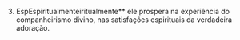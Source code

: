 ﻿3. EspEspiritualmenteiritualmente** ele prospera na experiência do companheirismo divino, nas satisfações espirituais da verdadeira adoração.